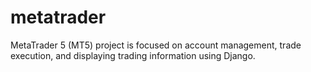 # metatrader
MetaTrader 5 (MT5) project is focused on account management, trade execution, and displaying trading information using Django.
